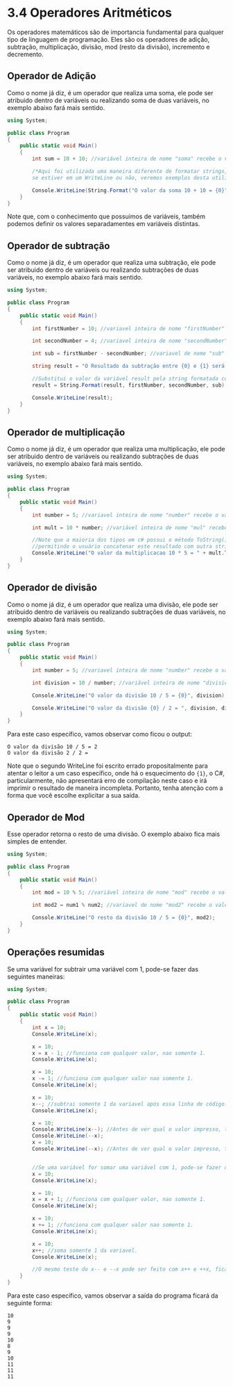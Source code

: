 # 3.4 Operadores Aritméticos

Os operadores matemáticos são de importancia fundamental para qualquer tipo de linguagem de programação. Eles são os operadores de adição, subtração, multiplicação, divisão, mod (resto da divisão), incremento e decremento.

## Operador de Adição

Como o nome já diz, é um operador que realiza uma soma, ele pode ser atribuido dentro de variáveis ou realizando soma de duas variáveis, no exemplo abaixo fará mais sentido.

```cs
using System;

public class Program
{
	public static void Main()
	{
        int sum = 10 + 10; //variável inteira de nome "soma" recebe o valor da soma entre 10 e 10;

        /*Aqui foi utilizada uma maneira diferente de formatar strings, utilizando o String.Format, ele funciona independente
		se estiver em um WriteLine ou não, veremos exemplos desta utilização mais abaixo. */

        Console.WriteLine(String.Format("O valor da soma 10 + 10 = {0}", sum));
	}
}
```

Note que, com o conhecimento que possuimos de variáveis, também podemos definir os valores separadamentes em variáveis distintas.

## Operador de subtração

Como o nome já diz, é um operador que realiza uma subtração, ele pode ser atribuido dentro de variáveis ou realizando subtrações de duas variáveis, no exemplo abaixo fará mais sentido.

```cs
using System;

public class Program
{
	public static void Main()
	{
        int firstNumber = 10; //variavel inteira de nome "firstNumber" recebe o valor de 10.

        int secondNumber = 4; //variavel inteira de nome "secondNumber" recebe o valor de 4.

        int sub = firstNumber - secondNumber; //variavel de nome "sub" recebe o valor da subtração entre as variaveis de nome "firstNumber" e "secondNumber".

        string result = "O Resultado da subtração entre {0} e {1} será {2}";

        //Substitui o valor da variável result pela string formatada com os valores de "firstNumber", "secondNumber" e "sub" respectivamente.
        result = String.Format(result, firstNumber, secondNumber, sub);

        Console.WriteLine(result);
	}
}
```

## Operador de multiplicação

Como o nome já diz, é um operador que realiza uma multiplicação, ele pode ser atribuido dentro de variáveis ou realizando subtrações de duas variáveis, no exemplo abaixo fará mais sentido.

```cs
using System;

public class Program
{
	public static void Main()
	{
        int number = 5; //variavel inteira de nome "number" recebe o valor de 5.

        int mult = 10 * number; //variável inteira de nome "mul" recebe o valor da multiplicação entre 10 e 5.

        //Note que a maioria dos tipos em c# possui o método ToString() que faz o type cast desta variável para o tipo string
        //permitindo o usuário concatenar este resultado com outra string.
        Console.WriteLine("O valor da multiplicacao 10 * 5 = " + mult.ToString());
	}
}
```

## Operador de divisão

Como o nome já diz, é um operador que realiza uma divisão, ele pode ser atribuido dentro de variáveis ou realizando subtrações de duas variáveis, no exemplo abaixo fará mais sentido.

```cs
using System;

public class Program
{
	public static void Main()
	{
        int number = 5; //variavel inteira de nome "number" recebe o valor de 5.

        int division = 10 / number; //variável inteira de nome "division" recebe o valor da multiplicação entre 10 e 5;

        Console.WriteLine("O valor da divisão 10 / 5 = {0}", division);

        Console.WriteLine("O valor da divisão {0} / 2 = ", division, division/2);
	}
}
```

Para este caso específico, vamos observar como ficou o output:

```
O valor da divisão 10 / 5 = 2
O valor da divisão 2 / 2 =
```

Note que o segundo WriteLine foi escrito errado propositalmente para atentar o leitor a um caso específico, onde há o esquecimento do `{1}`, o C#, particularmente, não apresentará erro de compilação neste caso e irá imprimir o resultado de maneira incompleta.
Portanto, tenha atenção com a forma que você escolhe explicitar a sua saída.

## Operador de Mod

Esse operador retorna o resto de uma divisão. O exemplo abaixo fica mais simples de entender.

```cs
using System;

public class Program
{
	public static void Main()
	{
        int mod = 10 % 5; //variável inteira de nome "mod" recebe o valor do resto da divisão entre 10 e 5.

        int mod2 = num1 % num2; //variavel de nome "mod2" recebe o valor do resto da divisão entre as variaveis de nome "num1" e "num2".

        Console.WriteLine("O resto da divisão 10 / 5 = {0}", mod2);
	}
}
```

## Operações resumidas

Se uma variável for subtrair uma variável com 1, pode-se fazer das seguintes maneiras:

```cs
using System;

public class Program
{
	public static void Main()
	{
		int x = 10;
        Console.WriteLine(x);

		x = 10;
		x = x - 1; //funciona com qualquer valor, nao somente 1.
        Console.WriteLine(x);

		x = 10;
		x -= 1; //funciona com qualquer valor nao somente 1.
        Console.WriteLine(x);

		x = 10;
		x--; //subtrai somente 1 da variavel após essa linha de código.
        Console.WriteLine(x);

		x = 10;
		Console.WriteLine(x--); //Antes de ver qual o valor impresso, tente pensar um pouco sobre qual será o resultado!
		Console.WriteLine(--x);
		x = 10;
		Console.WriteLine(--x); //Antes de ver qual o valor impresso, tente pensar um pouco sobre qual será o resultado!


		//Se uma variável for somar uma variável com 1, pode-se fazer das seguintes maneiras:
		x = 10;
        Console.WriteLine(x);

		x = 10;
		x = x + 1; //funciona com qualquer valor, nao somente 1.
        Console.WriteLine(x);

		x = 10;
		x += 1; //funciona com qualquer valor nao somente 1.
        Console.WriteLine(x);

		x = 10;
		x++; //soma somente 1 da variavel.
        Console.WriteLine(x);

		//O mesmo teste do x-- e --x pode ser feito com x++ e ++x, fica como exercício para o leitor.
	}
}
```

Para este caso específico, vamos observar a saída do programa ficará da seguinte forma:

```
10
9
9
9
10
8
9
10
11
11
11
```
